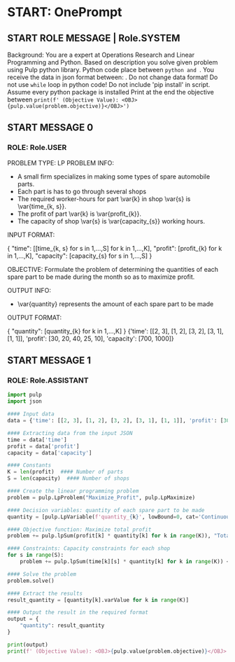 # START: OnePrompt 
## START ROLE MESSAGE | Role.SYSTEM 
Background: You are a expert at Operations Research and Linear Programming and Python. Based on description you solve given problem using Pulp python library. Python code place between ```python and ```. You receive the data in json format between: <DATA></DATA>. Do not change data format! Do not use `while` loop in python code! Do not include 'pip install' in script. Assume every python package is installed Print at the end the objective between <OBJ></OBJ> `print(f' (Objective Value): <OBJ>{pulp.value(problem.objective)}</OBJ>')`  
## START MESSAGE 0 
### ROLE: Role.USER
<DESCRIPTION>
PROBLEM TYPE: LP
PROBLEM INFO:

- A small firm specializes in making some types of spare automobile parts. 
- Each part is has to go through several shops 
- The required worker-hours for part \var{k} in shop \var{s} is \var{time_{k, s}}.
- The profit of part \var{k} is \var{profit_{k}}.
- The capacity of shop \var{s} is \var{capacity_{s}} working hours.

INPUT FORMAT:

{
	"time": [[time_{k, s} for s in 1,...,S] for k in 1,...,K],
	"profit": [profit_{k} for k in 1,...,K],
	"capacity": [capacity_{s} for s in 1,...,S]
}


OBJECTIVE: Formulate the problem of determining the quantities of each spare part to be made during the month so as to maximize profit.

OUTPUT INFO:

- \var{quantity} represents the amount of each spare part to be made

OUTPUT FORMAT:

{
	"quantity": [quantity_{k} for k in 1,...,K]
}
</DESCRIPTION>
<DATA>
{'time': [[2, 3], [1, 2], [3, 2], [3, 1], [1, 1]], 'profit': [30, 20, 40, 25, 10], 'capacity': [700, 1000]}</DATA>


## START MESSAGE 1 
### ROLE: Role.ASSISTANT
```python
import pulp
import json

#### Input data
data = {'time': [[2, 3], [1, 2], [3, 2], [3, 1], [1, 1]], 'profit': [30, 20, 40, 25, 10], 'capacity': [700, 1000]}

#### Extracting data from the input JSON
time = data['time']
profit = data['profit']
capacity = data['capacity']

#### Constants
K = len(profit)  #### Number of parts
S = len(capacity)  #### Number of shops

#### Create the linear programming problem
problem = pulp.LpProblem("Maximize_Profit", pulp.LpMaximize)

#### Decision variables: quantity of each spare part to be made
quantity = [pulp.LpVariable(f'quantity_{k}', lowBound=0, cat='Continuous') for k in range(K)]

#### Objective function: Maximize total profit
problem += pulp.lpSum(profit[k] * quantity[k] for k in range(K)), "Total_Profit"

#### Constraints: Capacity constraints for each shop
for s in range(S):
    problem += pulp.lpSum(time[k][s] * quantity[k] for k in range(K)) <= capacity[s], f"Capacity_Shop_{s+1}"

#### Solve the problem
problem.solve()

#### Extract the results
result_quantity = [quantity[k].varValue for k in range(K)]

#### Output the result in the required format
output = {
    "quantity": result_quantity
}

print(output)
print(f' (Objective Value): <OBJ>{pulp.value(problem.objective)}</OBJ>')
```

